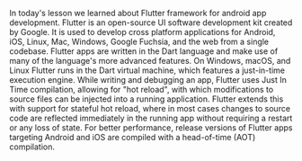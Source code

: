 In today's lesson we learned about Flutter framework for android app development.
Flutter is an open-source UI software development kit created by Google. It is used to develop cross platform applications for Android, iOS, Linux, Mac, Windows, Google Fuchsia, and the web from a single codebase. 
Flutter apps are written in the Dart language and make use of many of the language's more advanced features.
On Windows, macOS, and Linux Flutter runs in the Dart virtual machine, which features a just-in-time execution engine. While writing and debugging an app, Flutter uses Just In Time compilation, allowing for "hot reload", with which modifications to source files can be injected into a running application. Flutter extends this with support for stateful hot reload, where in most cases changes to source code are reflected immediately in the running app without requiring a restart or any loss of state. For better performance, release versions of Flutter apps targeting Android and iOS are compiled with a head-of-time (AOT) compilation. 
